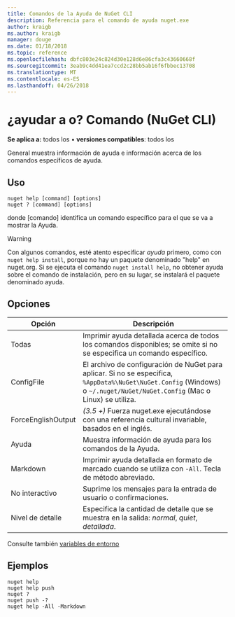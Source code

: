 ```yaml
---
title: Comandos de la Ayuda de NuGet CLI
description: Referencia para el comando de ayuda nuget.exe
author: kraigb
ms.author: kraigb
manager: douge
ms.date: 01/18/2018
ms.topic: reference
ms.openlocfilehash: dbfc803e24c824d30e128d6e86cfa3c43660668f
ms.sourcegitcommit: 3eab9c4dd41ea7ccd2c28bb5ab16f6fbbec13708
ms.translationtype: MT
ms.contentlocale: es-ES
ms.lasthandoff: 04/26/2018
---
```

# <a name="help-or--command-nuget-cli"></a>¿ayudar a o? Comando (NuGet CLI)

**Se aplica a:** todos los &bullet; **versiones compatibles**: todos los

General muestra información de ayuda e información acerca de los comandos específicos de ayuda.

## <a name="usage"></a>Uso

```cli
nuget help [command] [options]
nuget ? [command] [options]
```

donde [comando] identifica un comando específico para el que se va a mostrar la Ayuda.

> [!Warning]
> Con algunos comandos, esté atento especificar *ayuda* primero, como con `nuget help install`, porque no hay un paquete denominado "help" en nuget.org. Si se ejecuta el comando `nuget install help`, no obtener ayuda sobre el comando de instalación, pero en su lugar, se instalará el paquete denominado ayuda.

## <a name="options"></a>Opciones

| Opción | Descripción |
| --- | --- |
| Todas | Imprimir ayuda detallada acerca de todos los comandos disponibles; se omite si no se especifica un comando específico. |
| ConfigFile | El archivo de configuración de NuGet para aplicar. Si no se especifica, `%AppData%\NuGet\NuGet.Config` (Windows) o `~/.nuget/NuGet/NuGet.Config` (Mac o Linux) se utiliza.|
| ForceEnglishOutput | *(3.5 +)*  Fuerza nuget.exe ejecutándose con una referencia cultural invariable, basados en el inglés. |
| Ayuda | Muestra información de ayuda para los comandos de la Ayuda. |
| Markdown | Imprimir ayuda detallada en formato de marcado cuando se utiliza con `-All`. Tecla de método abreviado. |
| No interactivo | Suprime los mensajes para la entrada de usuario o confirmaciones. |
| Nivel de detalle | Especifica la cantidad de detalle que se muestra en la salida: *normal*, *quiet*, *detallada*. |

Consulte también [variables de entorno](cli-ref-environment-variables.md)

## <a name="examples"></a>Ejemplos

```cli
nuget help
nuget help push
nuget ?
nuget push -?
nuget help -All -Markdown
```
